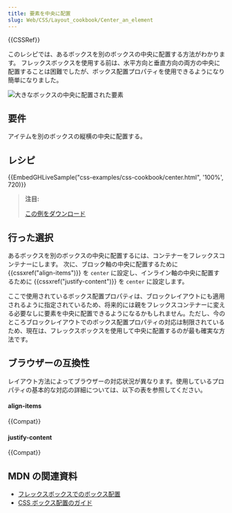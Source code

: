 ```yaml
---
title: 要素を中央に配置
slug: Web/CSS/Layout_cookbook/Center_an_element
---
```


{{CSSRef}}

このレシピでは、あるボックスを別のボックスの中央に配置する方法がわかります。 フレックスボックスを使用する前は、水平方向と垂直方向の両方の中央に配置することは困難でしたが、ボックス配置プロパティを使用できるようになり簡単になりました。

![大きなボックスの中央に配置された要素](cookbook-center.png)

## 要件

アイテムを別のボックスの縦横の中央に配置する。

## レシピ

{{EmbedGHLiveSample("css-examples/css-cookbook/center.html", '100%', 720)}}

> **注目:**
>
> [この例をダウンロード](https://github.com/mdn/css-examples/blob/master/css-cookbook/center--download.html)

## 行った選択

あるボックスを別のボックスの中央に配置するには、コンテナーをフレックスコンテナーにします。 次に、ブロック軸の中央に配置するために {{cssxref("align-items")}} を `center` に設定し、インライン軸の中央に配置するために {{cssxref("justify-content")}} を `center` に設定します。

ここで使用されているボックス配置プロパティは、ブロックレイアウトにも適用されるように指定されているため、将来的には親をフレックスコンテナーに変える必要なしに要素を中央に配置できるようになるかもしれません。ただし、今のところブロックレイアウトでのボックス配置プロパティの対応は制限されているため、現在は、フレックスボックスを使用して中央に配置するのが最も確実な方法です。

## ブラウザーの互換性

レイアウト方法によってブラウザーの対応状況が異なります。使用しているプロパティの基本的な対応の詳細については、以下の表を参照してください。

#### align-items

{{Compat}}

#### justify-content

{{Compat}}

## MDN の関連資料

- [フレックスボックスでのボックス配置](/ja/docs/Web/CSS/CSS_Box_Alignment/Box_Alignment_in_Flexbox)
- [CSS ボックス配置のガイド](/ja/docs/Web/CSS/CSS_Box_Alignment)
